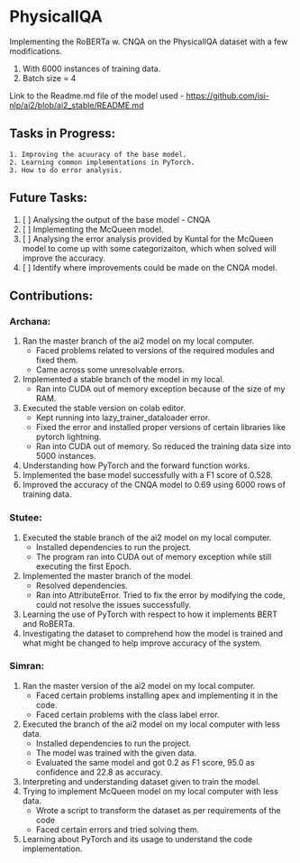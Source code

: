 # PhysicalIQA

Implementing the RoBERTa w. CNQA on the PhysicalIQA dataset with a few modifications.
1. With 6000 instances of training data.
2. Batch size = 4

Link to the Readme.md file of the model used - https://github.com/isi-nlp/ai2/blob/ai2_stable/README.md
    
## Tasks in Progress:
    1. Improving the acuuracy of the base model.
    2. Learning common implementations in PyTorch.
    3. How to do error analysis.
    
## Future Tasks:
1. [ ] Analysing the output of the base model - CNQA
2. [ ] Implementing the McQueen model.
3. [ ] Analysing the error analysis provided by Kuntal for the McQueen model to come up with some categorizaiton, which when solved will          improve the accuracy.
4. [ ] Identify where improvements could be made on the CNQA model.
    
    
 ## Contributions:
 
 ### Archana:
 1. Ran the master branch of the ai2 model on my local computer.
    * Faced problems related to versions of the required modules and fixed them.
    * Came across some unresolvable errors.
 2. Implemented a stable branch of the model in my local.
    * Ran into CUDA out of memory exception because of the size of my RAM.
 3. Executed the stable version on colab editor.
    * Kept running into lazy_trainer_dataloader error.
    * Fixed the error and installed proper versions of certain libraries like pytorch lightning.
    * Ran into CUDA out of memory. So reduced the training data size into 5000 instances.
 4. Understanding how PyTorch and the forward function works.
 5. Implemented the base model successfully with a F1 score of 0.528.
 6. Improved the accuracy of the CNQA model to 0.69 using 6000 rows of training data.

 ### Stutee:
 1. Executed the stable branch of the ai2 model on my local computer.
    * Installed dependencies to run the project.
    * The program ran into CUDA out of memory exception while still executing the first Epoch.
 2. Implemented the master branch of the model.
    * Resolved dependencies.
    * Ran into AttributeError. Tried to fix the error by modifying the code, could not resolve the issues successfully.
 3. Learning the use of PyTorch with respect to how it implements BERT and RoBERTa.
 4. Investigating the dataset to comprehend how the model is trained and what might be changed to help improve accuracy of the system.

### Simran:
1. Ran the master version of the ai2 model on my local computer.
    * Faced certain problems installing apex and implementing it in the code.
    * Faced certain problems with the class label error.
2. Executed the branch of the ai2 model on my local computer with less data.
    * Installed dependencies to run the project.
    * The model was trained with the given data.
    * Evaluated the same model and got 0.2 as F1 score, 95.0 as confidence and 22.8 as accuracy.
3. Interpreting and understanding dataset given to train the model.
4. Trying to implement McQueen model on my local computer with less data.
    * Wrote a script to transform the dataset as per requirements of the code
    * Faced certain errors and tried solving them.
5. Learning about PyTorch and its usage to understand the code implementation.

